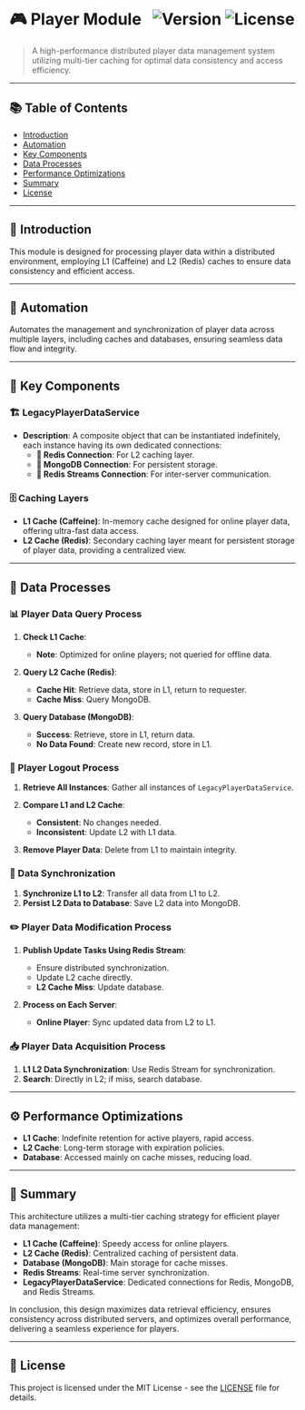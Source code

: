 # 🎮 Player Module &nbsp; ![Version](https://img.shields.io/badge/version-1.0-blue) ![License](https://img.shields.io/badge/license-MIT-green)

> A high-performance distributed player data management system utilizing multi-tier caching for optimal data consistency and access efficiency.

---

## 📚 Table of Contents

- [Introduction](#-introduction)
- [Automation](#-automation)
- [Key Components](#-key-components)
- [Data Processes](#-data-processes)
- [Performance Optimizations](#️-performance-optimizations)
- [Summary](#-summary)
- [License](#-license)

---

## 📝 Introduction

This module is designed for processing player data within a distributed environment, employing L1 (Caffeine) and L2 (Redis) caches to ensure data consistency and efficient access.

---

## 🤖 Automation

Automates the management and synchronization of player data across multiple layers, including caches and databases, ensuring seamless data flow and integrity.

---

## 🔑 Key Components

### 🏗️ LegacyPlayerDataService

- **Description**: A composite object that can be instantiated indefinitely, each instance having its own dedicated connections:
  - **🔗 Redis Connection**: For L2 caching layer.
  - **💾 MongoDB Connection**: For persistent storage.
  - **🔄 Redis Streams Connection**: For inter-server communication.

### 🗄️ Caching Layers

- **L1 Cache (Caffeine)**: In-memory cache designed for online player data, offering ultra-fast data access.
- **L2 Cache (Redis)**: Secondary caching layer meant for persistent storage of player data, providing a centralized view.

---

## 🔄 Data Processes

### 📊 Player Data Query Process

1. **Check L1 Cache**:
   - **Note**: Optimized for online players; not queried for offline data.

2. **Query L2 Cache (Redis)**:
   - **Cache Hit**: Retrieve data, store in L1, return to requester.
   - **Cache Miss**: Query MongoDB.

3. **Query Database (MongoDB)**:
   - **Success**: Retrieve, store in L1, return data.
   - **No Data Found**: Create new record, store in L1.

### 🚪 Player Logout Process

1. **Retrieve All Instances**: Gather all instances of `LegacyPlayerDataService`.

2. **Compare L1 and L2 Cache**:
   - **Consistent**: No changes needed.
   - **Inconsistent**: Update L2 with L1 data.

3. **Remove Player Data**: Delete from L1 to maintain integrity.

### 🔄 Data Synchronization

1. **Synchronize L1 to L2**: Transfer all data from L1 to L2.
2. **Persist L2 Data to Database**: Save L2 data into MongoDB.

### ✏️ Player Data Modification Process

1. **Publish Update Tasks Using Redis Stream**:
   - Ensure distributed synchronization.
   - Update L2 cache directly.
   - **L2 Cache Miss**: Update database.

2. **Process on Each Server**:
   - **Online Player**: Sync updated data from L2 to L1.

### 📥 Player Data Acquisition Process

1. **L1 L2 Data Synchronization**: Use Redis Stream for synchronization.
2. **Search**: Directly in L2; if miss, search database.

---

## ⚙️ Performance Optimizations

- **L1 Cache**: Indefinite retention for active players, rapid access.
- **L2 Cache**: Long-term storage with expiration policies.
- **Database**: Accessed mainly on cache misses, reducing load.

---

## 📜 Summary

This architecture utilizes a multi-tier caching strategy for efficient player data management:
- **L1 Cache (Caffeine)**: Speedy access for online players.
- **L2 Cache (Redis)**: Centralized caching of persistent data.
- **Database (MongoDB)**: Main storage for cache misses.
- **Redis Streams**: Real-time server synchronization.
- **LegacyPlayerDataService**: Dedicated connections for Redis, MongoDB, and Redis Streams.

In conclusion, this design maximizes data retrieval efficiency, ensures consistency across distributed servers, and optimizes overall performance, delivering a seamless experience for players.

---

## 📄 License

This project is licensed under the MIT License - see the [LICENSE](LICENSE) file for details.
